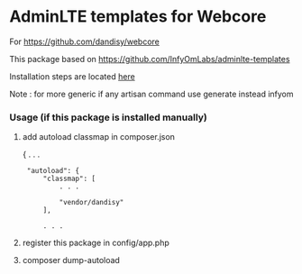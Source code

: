 AdminLTE templates for Webcore
==============================

For https://github.com/dandisy/webcore

This package based on https://github.com/InfyOmLabs/adminlte-templates

Installation steps are located [here](http://labs.infyom.com/laravelgenerator/docs/master/adminlte-templates)

Note :
for more generic if any artisan command use generate instead infyom

### Usage (if this package is installed manually)

1. add autoload classmap in composer.json

    {
        . . .

        "autoload": {
            "classmap": [
                . . .

                "vendor/dandisy"
            ],

            . . .

2. register this package in config/app.php
3. composer dump-autoload
